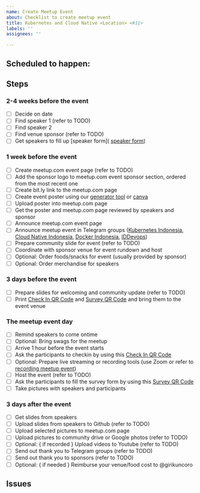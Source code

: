 ```yaml
---
name: Create Meetup Event
about: Checklist to create meetup event
title: Kubernetes and Cloud Native <Location> <#11>
labels: ''
assignees: ''

---
```


## Scheduled to happen: <!-- Thu, 2019-11-21 -->

## Steps

<!--
These are the steps required to organize the meetup event.

Update the checklist accordingly and add comment on meetup.com event page link.
-->
### 2-4 weeks before the event
- [ ] Decide on date
- [ ] Find speaker 1 (refer to TODO)
- [ ] Find speaker 2
- [ ] Find venue sponsor (refer to TODO)
- [ ] Get speakers to fill up [speaker form]( [speaker form](https://docs.google.com/forms/d/e/1FAIpQLSewmKuIlk37uye_sgyqed9k2gSPhVf4yy9KGZskA1NjAXq6cw/viewform))

### 1 week before the event
- [ ] Create meetup.com event page (refer to TODO)
- [ ] Add the sponsor logo to meetup.com event sponsor section, ordered from the most recent one
- [ ] Create bit.ly link to the meetup.com page
- [ ] Create event poster using our [generator tool](https://github.com/cloudnative-id/artwork/tree/master/poster/generator) or [canva](https://www.canva.com/)
- [ ] Upload poster into meetup.com page
- [ ] Get the poster and meetup.com page reviewed by speakers and sponsor
- [ ] Announce meetup.com event page
- [ ] Announce meetup event in Telegram groups ([Kubernetes Indonesia](https://t.me/kubernetesindonesia), [Cloud Native Indonesia](https://t.me/microserviceid), [Docker Indonesia](https://t.me/dockeridn), [IDDevops](https://t.me/IDDevOps))
- [ ] Prepare community slide for event (refer to TODO)
- [ ] Coordinate with sponsor venue for event rundown and host
- [ ] Optional: Order foods/snacks for event (usually provided by sponsor)
- [ ] Optional: Order merchandise for speakers

### 3 days before the event
- [ ] Prepare slides for welcoming and community update (refer to TODO)
- [ ] Print [Check In QR Code](./checkin-qr-code.png) and [Survey QR Code](./survey-qr-code.png) and bring them to the event venue

### The meetup event day
- [ ] Remind speakers to come ontime
- [ ] Optional: Bring swags for the meetup
- [ ] Arrive 1 hour before the event starts
- [ ] Ask the participants to checkin by using this [Check In QR Code](./checkin-qr-code.png)
- [ ] Optional: Prepare live streaming or recording tools (use Zoom or refer to [recording meetup event](https://github.com/cloudnative-id/meetups/RECORDING_MEETUP_EVENT.md))
- [ ] Host the event (refer to TODO)
- [ ] Ask the participants to fill the survey form by using this [Survey QR Code](./survey-qr-code.png)
- [ ] Take pictures with speakers and participants

### 3 days after the event
- [ ] Get slides from speakers
- [ ] Upload slides from speakers to Github (refer to TODO)
- [ ] Upload selected pictures to meetup.com page
- [ ] Upload pictures to community drive or Google photos (refer to TODO)
- [ ] Optional: { if recorded } Upload videos to Youtube (refer to TODO)
- [ ] Send out thank you to Telegram groups (refer to TODO)
- [ ] Send out thank you to sponsors (refer to TODO)
- [ ] Optional: { if needed } Reimburse your venue/food cost to @girikuncoro

## Issues

<!--
During process of organizing meetup, you might encounter issues. Get help in telegram channel for organizers.

Please list the issues here for documentation and future learning purpose.

Follow up with fellow Kubernetes and Cloud Native meetup organizers. You are not alone, ask for help.
We are here to help each other.

- [ ] Item 1
- [ ] Item 2
- [ ] Item 3
-->
